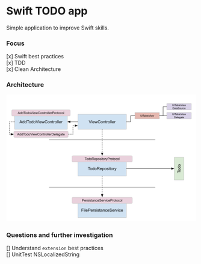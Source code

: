 # Swift TODO app
Simple application to improve Swift skills.  

### Focus 
[x] Swift best practices  
[x] TDD  
[x] Clean Architecture


### Architecture
![Architecture](https://raw.githubusercontent.com/mattglover/SwiftTODO/master/images/SwiftTodo_SimpleArchitecture.png "Simple Class Architecture image")


### Questions and further investigation
[] Understand `extension` best practices  
[] UnitTest NSLocalizedString
